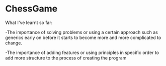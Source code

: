 # ChessGame
What I've learnt so far:
  
  -The importance of solving problems or using a certain approach such as generics early on before it starts to become more and more complicated to change.
  
  -The importance of adding features or using principles in specific order to add more structure to the process of creating the program
